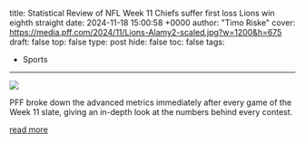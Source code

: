 title: Statistical Review of NFL Week 11 Chiefs suffer first loss Lions win eighth straight
date: 2024-11-18 15:00:58 +0000
author: "Timo Riske"
cover: https://media.pff.com/2024/11/Lions-Alamy2-scaled.jpg?w=1200&h=675
draft: false
top: false
type: post
hide: false
toc: false
tags:
  - Sports
---

![](https://media.pff.com/2024/11/Lions-Alamy2-scaled.jpg?w=1200&h=675)

PFF broke down the advanced metrics immediately after every game of the Week 11 slate, giving an in-depth look at the numbers behind every contest.

[read more](https://www.pff.com/news/nfl-statistical-review-nfl-week-11-2024)
